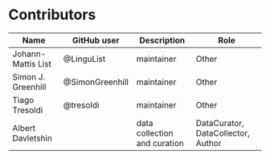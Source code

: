 # Contributors

Name | GitHub user | Description | Role
--- | --- | --- | ---
Johann-Mattis List | @LinguList | maintainer | Other 
Simon J. Greenhill | @SimonGreenhill | maintainer | Other
Tiago Tresoldi | @tresoldi | maintainer | Other
Albert Davletshin | | data collection and curation | DataCurator, DataCollector, Author
